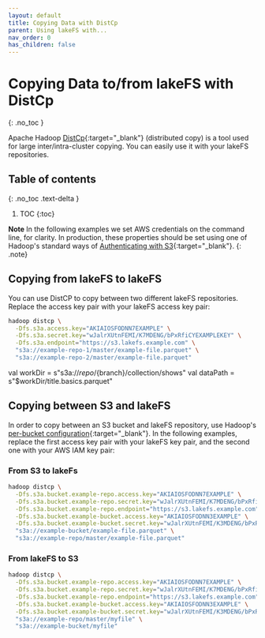 ```yaml
---
layout: default
title: Copying Data with DistCp
parent: Using lakeFS with...
nav_order: 0
has_children: false
---
```


# Copying Data to/from lakeFS with DistCp
{: .no_toc }

Apache Hadoop [DistCp](https://hadoop.apache.org/docs/current/hadoop-distcp/DistCp.html){:target="_blank"} (distributed copy) is a tool used for large inter/intra-cluster copying. You can easily use it with your lakeFS repositories.
## Table of contents
{: .no_toc .text-delta }

1. TOC
{:toc}

**Note** 
In the following examples we set AWS credentials on the command line, for clarity. In production, these properties should be set using one of Hadoop's standard ways of [Authenticating with S3](https://hadoop.apache.org/docs/current/hadoop-aws/tools/hadoop-aws/index.html#Authenticating_with_S3){:target="_blank"}. 
{: .note}


## Copying from lakeFS to lakeFS

You can use DistCP to copy between two different lakeFS repositories. Replace the access key pair with your lakeFS access key pair:

```bash
hadoop distcp \
  -Dfs.s3a.access.key="AKIAIOSFODNN7EXAMPLE" \
  -Dfs.s3a.secret.key="wJalrXUtnFEMI/K7MDENG/bPxRfiCYEXAMPLEKEY" \
  -Dfs.s3a.endpoint="https://s3.lakefs.example.com" \
  "s3a://example-repo-1/master/example-file.parquet" \
  "s3a://example-repo-2/master/example-file.parquet"
```

val workDir = s"s3a://${repo}/${branch}/collection/shows"
val dataPath = s"$workDir/title.basics.parquet"

## Copying between S3 and lakeFS
In order to copy between an S3 bucket and lakeFS repository, use Hadoop's [per-bucket configuration](https://hadoop.apache.org/docs/current/hadoop-aws/tools/hadoop-aws/index.html#Configuring_different_S3_buckets_with_Per-Bucket_Configuration){:target="_blank"}.
In the following examples, replace the first access key pair with your lakeFS key pair, and the second one with your AWS IAM key pair:

### From S3 to lakeFs
```bash
hadoop distcp \
  -Dfs.s3a.bucket.example-repo.access.key="AKIAIOSFODNN7EXAMPLE" \
  -Dfs.s3a.bucket.example-repo.secret.key="wJalrXUtnFEMI/K7MDENG/bPxRfiCYEXAMPLEKEY" \
  -Dfs.s3a.bucket.example-repo.endpoint="https://s3.lakefs.example.com" \
  -Dfs.s3a.bucket.example-bucket.access.key="AKIAIOSFODNN3EXAMPLE" \
  -Dfs.s3a.bucket.example-bucket.secret.key="wJalrXUtnFEMI/K3MDENG/bPxRfiCYEXAMPLEKEY" \
  "s3a://example-bucket/example-file.parquet" \
  "s3a://example-repo/master/example-file.parquet"
```

### From lakeFS to S3
```bash
hadoop distcp \
  -Dfs.s3a.bucket.example-repo.access.key="AKIAIOSFODNN7EXAMPLE" \
  -Dfs.s3a.bucket.example-repo.secret.key="wJalrXUtnFEMI/K7MDENG/bPxRfiCYEXAMPLEKEY" \
  -Dfs.s3a.bucket.example-repo.endpoint="https://s3.lakefs.example.com" \
  -Dfs.s3a.bucket.example-bucket.access.key="AKIAIOSFODNN3EXAMPLE" \
  -Dfs.s3a.bucket.example-bucket.secret.key="wJalrXUtnFEMI/K3MDENG/bPxRfiCYEXAMPLEKEY" \
  "s3a://example-repo/master/myfile" \
  "s3a://example-bucket/myfile"
```
